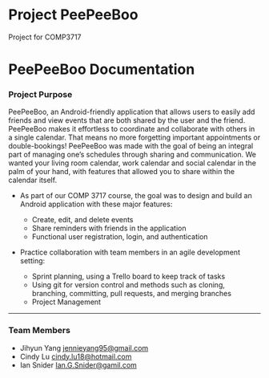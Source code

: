 # Project PeePeeBoo
Project for COMP3717

# PeePeeBoo Documentation

### Project Purpose

PeePeeBoo, an Android-friendly application that allows users to easily add friends and view events that are both shared by the user and the friend.
PeePeeBoo makes it effortless to coordinate and collaborate with others in a single calendar. That means no more forgetting important appointments or double-bookings!
PeePeeBoo was made with the goal of being an integral part of managing one’s schedules through sharing and communication. We wanted your living room calendar, work calendar and social calendar in the palm of your hand, with features that allowed you to share within the calendar itself.


- As part of our COMP 3717 course, the goal was to design and build an Android application with these major features:
  - Create, edit, and delete events
  - Share reminders with friends in the application 
  - Functional user registration, login, and authentication

- Practice collaboration with team members in an agile development setting:
  - Sprint planning, using a Trello board to keep track of tasks
  - Using git for version control and methods such as cloning, branching, committing, pull requests, and merging branches 
  - Project Management

---

### Team Members

- Jihyun Yang jennieyang95@gmail.com
- Cindy Lu cindy.lu18@hotmail.com
- Ian Snider Ian.G.Snider@gamil.com
